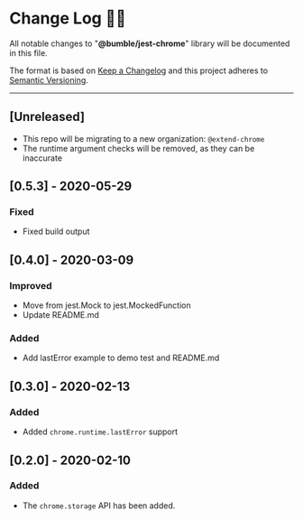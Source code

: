 # **Change Log** 📜📝

All notable changes to "**@bumble/jest-chrome**" library will be
documented in this file.

The format is based on
[Keep a Changelog](https://keepachangelog.com/en/1.0.0/) and this
project adheres to
[Semantic Versioning](https://semver.org/spec/v2.0.0.html).

---

## [Unreleased]

- This repo will be migrating to a new organization: `@extend-chrome`
- The runtime argument checks will be removed, as they can be inaccurate

## [**0.5.3**] - 2020-05-29

### Fixed

- Fixed build output

## [**0.4.0**] - 2020-03-09

### Improved

- Move from jest.Mock to jest.MockedFunction
- Update README.md

### Added

- Add lastError example to demo test and README.md

## [**0.3.0**] - 2020-02-13

### Added

- Added `chrome.runtime.lastError` support

## [**0.2.0**] - 2020-02-10

### Added

- The `chrome.storage` API has been added.
